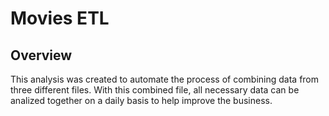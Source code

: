 # Movies ETL

## Overview

This analysis was created to automate the process of combining data from three different files. With this combined file, all necessary data can be analized together on a daily basis to help improve the business. 
